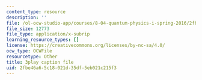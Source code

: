 ```yaml
---
content_type: resource
description: ''
file: /ol-ocw-studio-app/courses/8-04-quantum-physics-i-spring-2016/2fbe46a65c18021d35df5eb021c215f3_S9RjSQro2e0.srt
file_size: 12773
file_type: application/x-subrip
learning_resource_types: []
license: https://creativecommons.org/licenses/by-nc-sa/4.0/
ocw_type: OCWFile
resourcetype: Other
title: 3play caption file
uid: 2fbe46a6-5c18-021d-35df-5eb021c215f3
---
```

